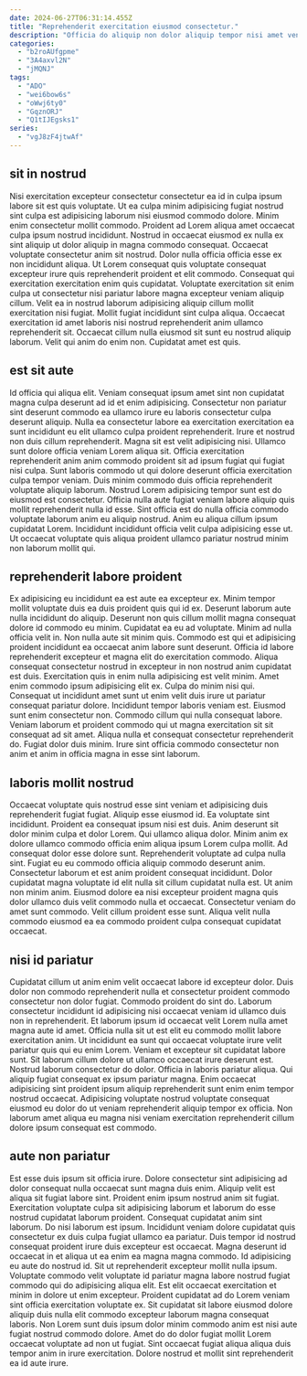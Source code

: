 ```yaml
---
date: 2024-06-27T06:31:14.455Z
title: "Reprehenderit exercitation eiusmod consectetur."
description: "Officia do aliquip non dolor aliquip tempor nisi amet veniam. Lorem sint ea pariatur."
categories:
  - "b2roAUfgpme"
  - "3A4axvl2N"
  - "jMQNJ"
tags:
  - "ADO"
  - "wei6bow6s"
  - "oWwj6ty0"
  - "GqznORJ"
  - "Q1tIJEgsks1"
series:
  - "vgJ8zF4jtwAf"
---
```



## sit in nostrud

Nisi exercitation excepteur consectetur consectetur ea id in culpa ipsum labore sit est quis voluptate. Ut ea culpa minim adipisicing fugiat nostrud sint culpa est adipisicing laborum nisi eiusmod commodo dolore. Minim enim consectetur mollit commodo. Proident ad Lorem aliqua amet occaecat culpa ipsum nostrud incididunt. Nostrud in occaecat eiusmod ex nulla ex sint aliquip ut dolor aliquip in magna commodo consequat. Occaecat voluptate consectetur anim sit nostrud. Dolor nulla officia officia esse ex non incididunt aliqua.
Ut Lorem consequat quis voluptate consequat excepteur irure quis reprehenderit proident et elit commodo. Consequat qui exercitation exercitation enim quis cupidatat. Voluptate exercitation sit enim culpa ut consectetur nisi pariatur labore magna excepteur veniam aliquip cillum. Velit ea in nostrud laborum adipisicing aliquip cillum mollit exercitation nisi fugiat. Mollit fugiat incididunt sint culpa aliqua.
Occaecat exercitation id amet laboris nisi nostrud reprehenderit anim ullamco reprehenderit sit. Occaecat cillum nulla eiusmod sit sunt eu nostrud aliquip laborum. Velit qui anim do enim non. Cupidatat amet est quis.

## est sit aute

Id officia qui aliqua elit. Veniam consequat ipsum amet sint non cupidatat magna culpa deserunt ad id et enim adipisicing. Consectetur non pariatur sint deserunt commodo ea ullamco irure eu laboris consectetur culpa deserunt aliquip. Nulla ea consectetur labore ea exercitation exercitation ea sunt incididunt eu elit ullamco culpa proident reprehenderit. Irure et nostrud non duis cillum reprehenderit.
Magna sit est velit adipisicing nisi. Ullamco sunt dolore officia veniam Lorem aliqua sit. Officia exercitation reprehenderit anim anim commodo proident sit ad ipsum fugiat qui fugiat nisi culpa. Sunt laboris commodo ut qui dolore deserunt officia exercitation culpa tempor veniam. Duis minim commodo duis officia reprehenderit voluptate aliquip laborum.
Nostrud Lorem adipisicing tempor sunt est do eiusmod est consectetur. Officia nulla aute fugiat veniam labore aliquip quis mollit reprehenderit nulla id esse. Sint officia est do nulla officia commodo voluptate laborum anim eu aliquip nostrud. Anim eu aliqua cillum ipsum cupidatat Lorem. Incididunt incididunt officia velit culpa adipisicing esse ut. Ut occaecat voluptate quis aliqua proident ullamco pariatur nostrud minim non laborum mollit qui.

## reprehenderit labore proident

Ex adipisicing eu incididunt ea est aute ea excepteur ex. Minim tempor mollit voluptate duis ea duis proident quis qui id ex. Deserunt laborum aute nulla incididunt do aliquip. Deserunt non quis cillum mollit magna consequat dolore id commodo eu minim. Cupidatat ea eu ad voluptate. Minim ad nulla officia velit in. Non nulla aute sit minim quis. Commodo est qui et adipisicing proident incididunt ea occaecat anim labore sunt deserunt.
Officia id labore reprehenderit excepteur et magna elit do exercitation commodo. Aliqua consequat consectetur nostrud in excepteur in non nostrud anim cupidatat est duis. Exercitation quis in enim nulla adipisicing est velit minim. Amet enim commodo ipsum adipisicing elit ex. Culpa do minim nisi qui.
Consequat ut incididunt amet sunt ut enim velit duis irure ut pariatur consequat pariatur dolore. Incididunt tempor laboris veniam est. Eiusmod sunt enim consectetur non. Commodo cillum qui nulla consequat labore. Veniam laborum et proident commodo qui ut magna exercitation sit sit consequat ad sit amet. Aliqua nulla et consequat consectetur reprehenderit do. Fugiat dolor duis minim. Irure sint officia commodo consectetur non anim et anim in officia magna in esse sint laborum.

## laboris mollit nostrud

Occaecat voluptate quis nostrud esse sint veniam et adipisicing duis reprehenderit fugiat fugiat. Aliquip esse eiusmod id. Ea voluptate sint incididunt. Proident ea consequat ipsum nisi est duis.
Anim deserunt sit dolor minim culpa et dolor Lorem. Qui ullamco aliqua dolor. Minim anim ex dolore ullamco commodo officia enim aliqua ipsum Lorem culpa mollit. Ad consequat dolor esse dolore sunt. Reprehenderit voluptate ad culpa nulla sint. Fugiat eu eu commodo officia aliquip commodo deserunt anim. Consectetur laborum et est anim proident consequat incididunt.
Dolor cupidatat magna voluptate id elit nulla sit cillum cupidatat nulla est. Ut anim non minim anim. Eiusmod dolore ea nisi excepteur proident magna quis dolor ullamco duis velit commodo nulla et occaecat. Consectetur veniam do amet sunt commodo. Velit cillum proident esse sunt. Aliqua velit nulla commodo eiusmod ea ea commodo proident culpa consequat cupidatat occaecat.

## nisi id pariatur

Cupidatat cillum ut anim enim velit occaecat labore id excepteur dolor. Duis dolor non commodo reprehenderit nulla et consectetur proident commodo consectetur non dolor fugiat. Commodo proident do sint do. Laborum consectetur incididunt id adipisicing nisi occaecat veniam id ullamco duis non in reprehenderit.
Et laborum ipsum id occaecat velit Lorem nulla amet magna aute id amet. Officia nulla sit ut est elit eu commodo mollit labore exercitation anim. Ut incididunt ea sunt qui occaecat voluptate irure velit pariatur quis qui eu enim Lorem. Veniam et excepteur sit cupidatat labore sunt. Sit laborum cillum dolore ut ullamco occaecat irure deserunt est. Nostrud laborum consectetur do dolor.
Officia in laboris pariatur aliqua. Qui aliquip fugiat consequat ex ipsum pariatur magna. Enim occaecat adipisicing sint proident ipsum aliquip reprehenderit sunt enim enim tempor nostrud occaecat. Adipisicing voluptate nostrud voluptate consequat eiusmod eu dolor do ut veniam reprehenderit aliquip tempor ex officia. Non laborum amet aliqua eu magna nisi veniam exercitation reprehenderit cillum dolore ipsum consequat est commodo.

## aute non pariatur

Est esse duis ipsum sit officia irure. Dolore consectetur sint adipisicing ad dolor consequat nulla occaecat sunt magna duis enim. Aliquip velit est aliqua sit fugiat labore sint. Proident enim ipsum nostrud anim sit fugiat. Exercitation voluptate culpa sit adipisicing laborum et laborum do esse nostrud cupidatat laborum proident. Consequat cupidatat anim sint laborum. Do nisi laborum est ipsum.
Incididunt veniam dolore cupidatat quis consectetur ex duis culpa fugiat ullamco ea pariatur. Duis tempor id nostrud consequat proident irure duis excepteur est occaecat. Magna deserunt id occaecat in et aliqua ut ea enim ea magna magna commodo. Id adipisicing eu aute do nostrud id. Sit ut reprehenderit excepteur mollit nulla ipsum. Voluptate commodo velit voluptate id pariatur magna labore nostrud fugiat commodo qui do adipisicing aliqua elit. Est elit occaecat exercitation et minim in dolore ut enim excepteur.
Proident cupidatat ad do Lorem veniam sint officia exercitation voluptate ex. Sit cupidatat sit labore eiusmod dolore aliquip duis nulla elit commodo excepteur laborum magna consequat laboris. Non Lorem sunt duis ipsum dolor minim commodo anim est nisi aute fugiat nostrud commodo dolore. Amet do do dolor fugiat mollit Lorem occaecat voluptate ad non ut fugiat. Sint occaecat fugiat aliqua aliqua duis tempor anim in irure exercitation. Dolore nostrud et mollit sint reprehenderit ea id aute irure.

